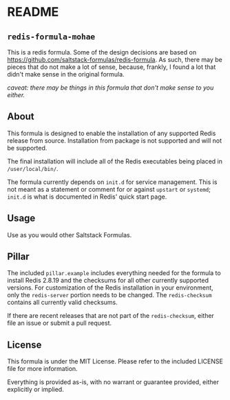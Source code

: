README
======

## `redis-formula-mohae`
This is a redis formula. Some of the design decisions are based on https://github.com/saltstack-formulas/redis-formula. As such, there may be pieces that do not make a lot of sense, because, frankly, I found a lot that didn't make sense in the original formula.

*caveat: there may be things in this formula that don't make sense to you either.*

## About
This formula is designed to enable the installation of any supported Redis release from source. Installation from package is not supported and will not be supported.

The final installation will include all of the Redis executables being placed in `/user/local/bin/`. 

The formula currently depends on `init.d` for service management. This is not meant as a statement or comment for or against `upstart` or `systemd`; `init.d` is what is documented in Redis' quick start page. 

## Usage
Use as you would other Saltstack Formulas.

## Pillar
The included `pillar.example` includes everything needed for the formula to install Redis 2.8.19 and the checksums for all other currently supported versions. For customization of the Redis installation in your environment, only the `redis-server` portion needs to be changed. The `redis-checksum` contains all currently valid checksums.

If there are recent releases that are not part of the `redis-checksum`, either file an issue or submit a pull request.

## License
This formula is under the MIT License. Please refer to the included LICENSE file for more information.

Everything is provided as-is, with no warrant or guarantee provided, either explicitly or implied.